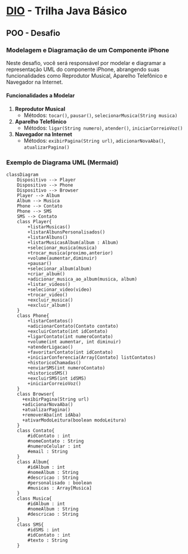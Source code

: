 # [DIO](www.dio.me) - Trilha Java Básico

## POO - Desafio

### Modelagem e Diagramação de um Componente iPhone

Neste desafio, você será responsável por modelar e diagramar a representação UML do componente iPhone, abrangendo suas funcionalidades como Reprodutor Musical, Aparelho Telefônico e Navegador na Internet.

#### Funcionalidades a Modelar
1. **Reprodutor Musical**
   - Métodos: `tocar()`, `pausar()`, `selecionarMusica(String musica)`
2. **Aparelho Telefônico**
   - Métodos: `ligar(String numero)`, `atender()`, `iniciarCorreioVoz()`
3. **Navegador na Internet**
   - Métodos: `exibirPagina(String url)`, `adicionarNovaAba()`, `atualizarPagina()`

### Exemplo de Diagrama UML (Mermaid)
```mermaid
classDiagram
    Dispositivo --> Player
    Dispositivo --> Phone
    Dispositivo --> Browser
    Player --> Album
    Album --> Musica
    Phone --> Contato
    Phone --> SMS
    SMS --> Contato
    class Player{
        +listarMusicas()
        +listarAlbunsPersonalisados()
        +listarAlbuns()        
        +listarMusicasAlbum(album : Album)
        +selecionar_musica(musica)
        +trocar_musica(proximo,anterior)
        +volume(aumentar,diminuir)
        +pausar()
        +selecionar_album(album)
        +criar_album()
        +adicionar_musica_ao_album(musica, album)
        +listar_videos()
        +selecionar_video(video)
        +trocar_video()
        +excluir_musica()
        +excluir_album()
    }
    class Phone{
        +listarContatos()
        +adicionarContato(Contato contato)
        +excluirContato(int idContato)
        +ligarContato(int numeroContato)
        +volume(int aumentar, int diminuir)
        +atenderLigacao()        
        +favoritarContato(int idContato)
        +iniciarConferencia(Array[Contato] listContatos)
        +historicoChamadas()
        +enviarSMS(int numeroContato)
        +historicoSMS()
        +excluirSMS(int idSMS)
        +iniciarCorreioVoz()
    }
    class Browser{
      +exibirPagina(String url)
      +adicionarNovaAba()
      +atualizarPagina()
      +removerAba(int idAba)
      +ativarModoLeitura(boolean modoLeitura)
    }
    class Contato{
        #idContato : int
        #nomeContato : String
        #numeroCelular : int
        #email : String
    }
    class Album{
        #idAlbum : int
        #nomeAlbum : String
        #descricao : String
        #personalisado : boolean
        #musicas : Array[Musica]
    }
    class Musica{
        #idAlbum : int
        #nomeAlbum : String
        #descricao : String
    }
    class SMS{
        #idSMS : int
        #idContato : int
        #texto : String
    }
```